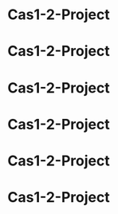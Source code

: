 # Cas1-2-Project
# Cas1-2-Project
# Cas1-2-Project
# Cas1-2-Project
# Cas1-2-Project
# Cas1-2-Project
